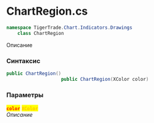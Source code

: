 
# ChartRegion.cs
```csharp
namespace TigerTrade.Chart.Indicators.Drawings  
    class ChartRegion
```

Описание

### Синтаксис
```csharp
public ChartRegion()
                    public ChartRegion(XColor color)
```

### Параметры  
<mark style="color:red;">**`color`**</mark> <mark style="color:orange;">`XColor`</mark>  
 *Описание*  
  

                    
                    